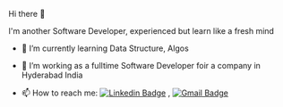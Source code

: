 Hi there 👋

I'm another Software Developer, experienced but learn like a fresh mind

- 🌱 I’m currently learning Data Structure, Algos 
- 🤔 I’m working as a fulltime Software Developer foir a company in Hyderabad India 


- 📫 How to reach me: [![Linkedin Badge](https://img.shields.io/badge/-LinkedIn-blue?style=flat-square&logo=Linkedin&logoColor=white&link=https://www.linkedin.com/in/majed-samyal/)](https://www.linkedin.com/in/majed-samyal/) , [![Gmail Badge](https://img.shields.io/badge/-Gmail-c14438?style=flat-square&logo=Gmail&logoColor=white&link=mailto:majed.samyal@gmail.com.com)](mailto:majed.samyal@gmail.com)
